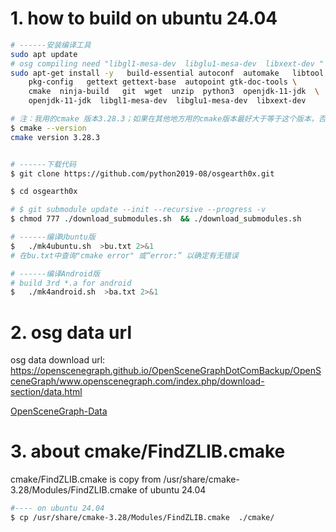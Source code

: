 # 1. how to build on ubuntu 24.04
<!-- 
3rd/sqlite\**\*.txt,3rd/sqlite\**\*.md  
--> 
```sh
# ------安装编译工具
sudo apt update
# osg compiling need "libgl1-mesa-dev  libglu1-mesa-dev  libxext-dev "
sudo apt-get install -y   build-essential autoconf  automake   libtool \
    pkg-config   gettext gettext-base  autopoint gtk-doc-tools \
    cmake  ninja-build   git  wget  unzip  python3  openjdk-11-jdk  \
    openjdk-11-jdk  libgl1-mesa-dev  libglu1-mesa-dev  libxext-dev 

# 注：我用的cmake 版本3.28.3；如果在其他地方用的cmake版本最好大于等于这个版本，否则可能编译出错
$ cmake --version
cmake version 3.28.3


# ------下载代码
$ git clone https://github.com/python2019-08/osgearth0x.git

$ cd osgearth0x

# $ git submodule update --init --recursive --progress -v
$ chmod 777 ./download_submodules.sh  && ./download_submodules.sh 

# ------编译Ubuntu版
$   ./mk4ubuntu.sh  >bu.txt 2>&1
# 在bu.txt中查询"cmake error" 或“error:” 以确定有无错误

# ------编译Android版
# build 3rd *.a for android
$   ./mk4android.sh  >ba.txt 2>&1
```

# 2. osg data url

osg data download url:
https://openscenegraph.github.io/OpenSceneGraphDotComBackup/OpenSceneGraph/www.openscenegraph.com/index.php/download-section/data.html

[OpenSceneGraph-Data ](https://github.com/openscenegraph/OpenSceneGraph-Data.git)


# 3. about cmake/FindZLIB.cmake  
cmake/FindZLIB.cmake is copy from  /usr/share/cmake-3.28/Modules/FindZLIB.cmake of  ubuntu 24.04
```sh
#---- on ubuntu 24.04 
$ cp /usr/share/cmake-3.28/Modules/FindZLIB.cmake  ./cmake/
```
 
 <!-- /usr/share/cmake-3.28/Modules/FindSQLite3.cmake   -->
